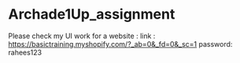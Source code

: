 # Archade1Up_assignment

Please check my UI work for a website :
link : https://basictraining.myshopify.com/?_ab=0&_fd=0&_sc=1 
password: rahees123
